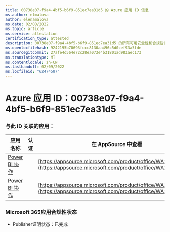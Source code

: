 ```yaml
---
title: 00738e07-f9a4-4bf5-b6f9-851ec7ea31d5 的 Azure 应用 ID 信息
ms.author: elmalova
author: elenamalova
ms.date: 02/08/2022
ms.topic: article
ms.service: attestation
certification_type: attested
description: 00738e07-f9a4-4bf5-b6f9-851ec7ea31d5 的所有可用安全性和合规性信息。
ms.openlocfilehash: 9242195b70693fccc8130aa496c5d0cef93a5fde
ms.sourcegitcommit: 27afe4d564e72c28ea073e4b31801ad983aec173
ms.translationtype: MT
ms.contentlocale: zh-CN
ms.lasthandoff: 02/09/2022
ms.locfileid: "62474587"
---
```

# <a name="azure-app-id-00738e07-f9a4-4bf5-b6f9-851ec7ea31d5"></a>Azure 应用 ID：00738e07-f9a4-4bf5-b6f9-851ec7ea31d5


### <a name="apps-associated-with-this-id"></a>与此 ID 关联的应用：
| **应用名称** | **认证** | **在 AppSource 中查看** |
|--------------|---------------|-----------------------|
| [Power BI 协作](https://docs.microsoft.com/microsoft-365-app-certification/forward/WA104380739) |  | [https://appsource.microsoft.com/product/office/WA104380739](https://appsource.microsoft.com/product/office/WA104380739) |
| [Power BI 协作](https://docs.microsoft.com/microsoft-365-app-certification/forward/WA104381384) |  | [https://appsource.microsoft.com/product/office/WA104381384](https://appsource.microsoft.com/product/office/WA104381384) |

### <a name="microsoft-365-app-compliance-status"></a>Microsoft 365应用合规性状态
- Publisher证明状态：已完成
